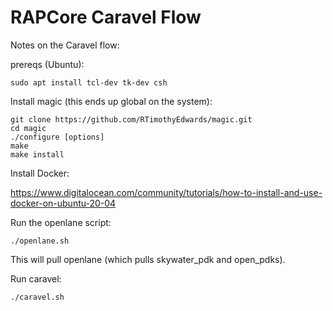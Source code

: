 # RAPCore Caravel Flow

Notes on the Caravel flow:

prereqs (Ubuntu):

`sudo apt install tcl-dev tk-dev csh`

Install magic (this ends up global on the system):

```
git clone https://github.com/RTimothyEdwards/magic.git
cd magic
./configure [options]
make
make install
```

Install Docker:

https://www.digitalocean.com/community/tutorials/how-to-install-and-use-docker-on-ubuntu-20-04



Run the openlane script:

```
./openlane.sh
```

This will pull openlane (which pulls skywater_pdk and open_pdks).

Run caravel:

```
./caravel.sh
```
